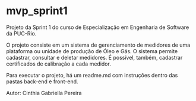 # mvp_sprint1

Projeto da Sprint 1 do curso de Especialização em Engenharia de Software da PUC-Rio. 

O projeto consiste em um sistema de gerenciamento de medidores de uma plataforma ou unidade de produção de Óleo e Gás.
O sistema permite cadastrar, consultar e deletar medidores. É possível, também, cadastrar certificados de calibração a cada medidor.

Para executar o projeto, há um readme.md com instruções dentro das pastas back-end e front-end.


Autor: Cinthia Gabriella Pereira
